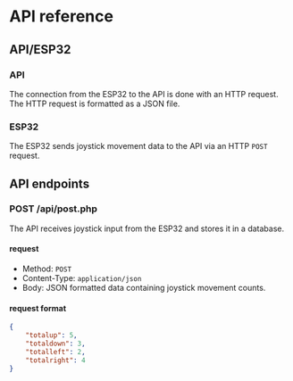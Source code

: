 # API reference

## API/ESP32

### API
The connection from the ESP32 to the API is done with an HTTP request. The HTTP request is formatted as a JSON file.

### ESP32
The ESP32 sends joystick movement data to the API via an HTTP `POST` request.

## API endpoints

### POST /api/post.php
The API receives joystick input from the ESP32 and stores it in a database.

#### request
- Method: `POST`
- Content-Type: `application/json`
- Body: JSON formatted data containing joystick movement counts.

#### request format
```json
{
    "totalup": 5,
    "totaldown": 3,
    "totalleft": 2,
    "totalright": 4
}

